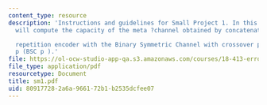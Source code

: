 ```yaml
---
content_type: resource
description: 'Instructions and guidelines for Small Project 1. In this project,we
  will compute the capacity of the meta ?channel obtained by concatenating a

  repetition encoder with the Binary Symmetric Channel with crossover probability
  p (BSC p ).'
file: https://ol-ocw-studio-app-qa.s3.amazonaws.com/courses/18-413-error-correcting-codes-laboratory-spring-2004/809177282a6a966172b1b2535dcfee07_sm1.pdf
file_type: application/pdf
resourcetype: Document
title: sm1.pdf
uid: 80917728-2a6a-9661-72b1-b2535dcfee07
---
```


